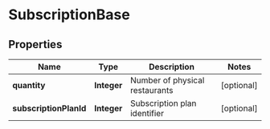 
# SubscriptionBase

## Properties
Name | Type | Description | Notes
------------ | ------------- | ------------- | -------------
**quantity** | **Integer** | Number of physical restaurants |  [optional]
**subscriptionPlanId** | **Integer** | Subscription plan identifier |  [optional]




